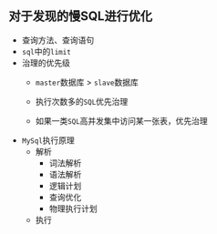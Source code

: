 ## 对于发现的慢SQL进行优化
* 查询方法、查询语句
* `sql`中的`limit`
* 治理的优先级
    *  `master`数据库 > `slave`数据库
    
    *  执行次数多的`SQL`优先治理
    *  如果一类`SQL`高并发集中访问某一张表，优先治理
* `MySql`执行原理
    * 解析
        * 词法解析
        * 语法解析
        * 逻辑计划
        * 查询优化
        * 物理执行计划 
    * 执行 


